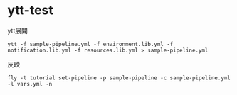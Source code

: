 # ytt-test
ytt展開
```
ytt -f sample-pipeline.yml -f environment.lib.yml -f notification.lib.yml -f resources.lib.yml > sample-pipeline.yml
```

反映
```
fly -t tutorial set-pipeline -p sample-pipeline -c sample-pipeline.yml -l vars.yml -n
```